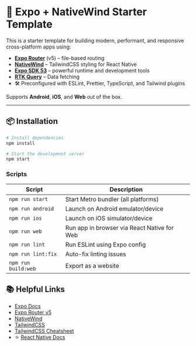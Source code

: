 # 🚀 Expo + NativeWind Starter Template

This is a starter template for building modern, performant, and responsive cross-platform apps using:

- [**Expo Router**](https://expo.github.io/router/docs) (v5) – file-based routing
- [**NativeWind**](https://www.nativewind.dev) – TailwindCSS styling for React Native
- [**Expo SDK 53**](https://docs.expo.dev) – powerful runtime and development tools
- [**RTK Query**](https://redux-toolkit.js.org/rtk-query) – Data fetching
- 🛠️ Preconfigured with ESLint, Prettier, TypeScript, and Tailwind plugins

Supports **Android**, **iOS**, and **Web** out of the box.

---

## 📦 Installation

```bash
# Install dependencies
npm install

# Start the development server
npm start
```

### Scripts

| Script              | Description                                 |
| ------------------- | ------------------------------------------- |
| `npm run start`     | Start Metro bundler (all platforms)         |
| `npm run android`   | Launch on Android emulator/device           |
| `npm run ios`       | Launch on iOS simulator/device              |
| `npm run web`       | Run app in browser via React Native for Web |
| `npm run lint`      | Run ESLint using Expo config                |
| `npm run lint:fix`  | Auto-fix linting issues                     |
| `npm run build:web` | Export as a website                         |

## 📚 Helpful Links

- [Expo Docs](https://docs.expo.dev)
- [Expo Router v5](https://expo.github.io/router/docs)
- [NativeWind ](https://www.nativewind.dev)
- [TailwindCSS ](https://tailwindcss.com/docs)
- [TailwindCSS Cheatsheet](https://www.creative-tim.com/twcomponents/cheatsheet/)
- ⚛️ [React Native Docs](https://reactnative.dev)
